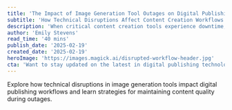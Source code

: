 ```yaml
---
title: 'The Impact of Image Generation Tool Outages on Digital Publishing'
subtitle: 'How Technical Disruptions Affect Content Creation Workflows'
description: 'When critical content creation tools experience downtime, digital publishers face significant workflow disruptions that can impact everything from publishing schedules to team productivity. In this in-depth analysis, we examine how technical issues with image generation tools specifically affect the publishing process, the importance of having contingency plans, and strategies for maintaining content quality during outages. We\'ll explore real-world examples of how leading digital publications handle such disruptions while keeping their editorial standards high and their publishing schedules on track. While temporary setbacks with individual tools are inevitable, understanding their broader impact on digital publishing operations can help organizations better prepare for and navigate through these technical challenges.'
author: 'Emily Stevens'
read_time: '40 mins'
publish_date: '2025-02-19'
created_date: '2025-02-19'
heroImage: 'https://images.magick.ai/disrupted-workflow-header.jpg'
cta: 'Want to stay updated on the latest in digital publishing technology and workflow optimization? Follow us on LinkedIn for regular insights and industry analysis.'
---
```


Explore how technical disruptions in image generation tools impact digital publishing workflows and learn strategies for maintaining content quality during outages.